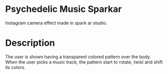 # Psychedelic Music Sparkar
Instagram camera effect made in spark ar studio.


# Description
The user is shown having a transparent colored pattern over the body. When the user picks a music track, the pattern start to rotate, twist and shift its colors.
